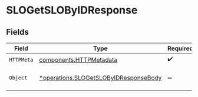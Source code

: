 # SLOGetSLOByIDResponse


## Fields

| Field                                                                                         | Type                                                                                          | Required                                                                                      | Description                                                                                   |
| --------------------------------------------------------------------------------------------- | --------------------------------------------------------------------------------------------- | --------------------------------------------------------------------------------------------- | --------------------------------------------------------------------------------------------- |
| `HTTPMeta`                                                                                    | [components.HTTPMetadata](../../models/components/httpmetadata.md)                            | :heavy_check_mark:                                                                            | N/A                                                                                           |
| `Object`                                                                                      | [*operations.SLOGetSLOByIDResponseBody](../../models/operations/slogetslobyidresponsebody.md) | :heavy_minus_sign:                                                                            | The request has succeeded.                                                                    |